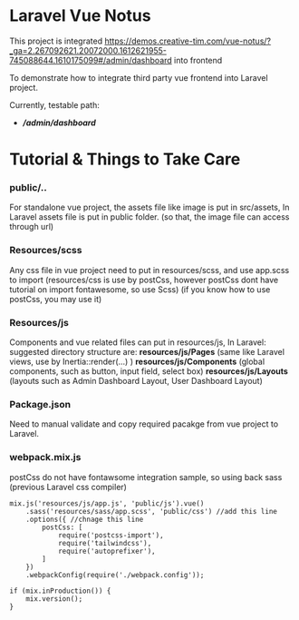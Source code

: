 # Laravel Vue Notus 

This project is integrated https://demos.creative-tim.com/vue-notus/?_ga=2.267092621.20072000.1612621955-745088644.1610175099#/admin/dashboard into frontend

To demonstrate how to integrate third party vue frontend into Laravel project.

Currently, testable path:
- ***/admin/dashboard***


# Tutorial & Things to Take Care
### public/..
For standalone vue project, the assets file like image is put in src/assets, 
In Laravel assets file is put in public folder. (so that, the image file can access through url)

### Resources/scss 
Any css file in vue project need to put in resources/scss, and use app.scss to import
(resources/css is use by postCss, however postCss dont have tutorial on import fontawesome, so use Scss)
(if you know how to use postCss, you may use it)

### Resources/js
Components and vue related files can put in resources/js,
In Laravel: suggested directory structure are:
**resources/js/Pages** (same like Laravel views, use by Inertia::render(...) )
**resources/js/Components** (global components, such as button, input field, select box)
**resources/js/Layouts** (layouts such as Admin Dashboard Layout, User Dashboard Layout)

### Package.json
Need to manual validate and copy required pacakge from vue project to Laravel.

### webpack.mix.js
postCss do not have fontawsome integration sample, so using back sass (previous Laravel css compiler)
```
mix.js('resources/js/app.js', 'public/js').vue()
    .sass('resources/sass/app.scss', 'public/css') //add this line
    .options({ //chnage this line
        postCss: [
            require('postcss-import'),
            require('tailwindcss'),
            require('autoprefixer'),
        ]
    })
    .webpackConfig(require('./webpack.config'));

if (mix.inProduction()) {
    mix.version();
}
```

